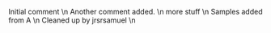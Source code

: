 Initial comment \n
Another comment added. \n
more stuff  \n
Samples added from A  \n
Cleaned up by jrsrsamuel  \n
